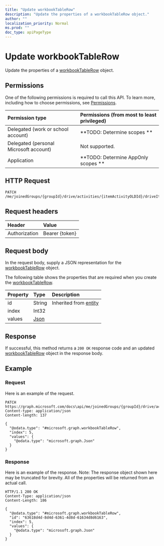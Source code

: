 ```yaml
---
title: "Update workbookTableRow"
description: "Update the properties of a workbookTableRow object."
author: ""
localization_priority: Normal
ms.prod: ""
doc_type: apiPageType
---
```


# Update workbookTableRow

Update the properties of a [workbookTableRow](../resources/workbooktablerow.md) object.

## Permissions
One of the following permissions is required to call this API. To learn more, including how to choose permissions, see [Permissions](/concepts/permissions-reference.md).

|Permission type|Permissions (from most to least privileged)|
|:---|:---|
|Delegated (work or school account)|**TODO: Determine scopes **|
|Delegated (personal Microsoft account)|Not supported.|
|Application|**TODO: Determine AppOnly scopes **|

## HTTP Request
<!-- {
  "blockType": "ignored"
}
-->
``` http
PATCH /me/joinedGroups/{groupId}/drive/activities/{itemActivityOLDId}/driveItem/workbook/names/{workbookNamedItemId}/worksheet/tables/{workbookTableId}/rows/{workbookTableRowId}
```

## Request headers
|Header|Value|
|:---|:---|
|Authorization|Bearer {token}|

## Request body
In the request body, supply a JSON representation for the [workbookTableRow](../resources/workbookTableRow.md) object.

The following table shows the properties that are required when you create the [workbookTableRow](../resources/workbooktablerow.md).

|Property|Type|Description|
|:---|:---|:---|
|id|String| Inherited from [entity](../resources/entity.md)|
|index|Int32||
|values|[Json](../resources/Json.md)||



## Response
If successful, this method returns a `200 OK` response code and an updated [workbookTableRow](../resources/workbooktablerow.md) object in the response body.

## Example

### Request
Here is an example of the request.
<!-- {
  "blockType": "request",
  "name": "update_workbooktablerow"
}
-->
``` http
PATCH https://graph.microsoft.com/docs\api/me/joinedGroups/{groupId}/drive/activities/{itemActivityOLDId}/driveItem/workbook/names/{workbookNamedItemId}/worksheet/tables/{workbookTableId}/rows/{workbookTableRowId}
Content-type: application/json
Content-length: 137

{
  "@odata.type": "#microsoft.graph.workbookTableRow",
  "index": 5,
  "values": {
    "@odata.type": "microsoft.graph.Json"
  }
}
```

### Response
Here is an example of the response. Note: The response object shown here may be truncated for brevity. All of the properties will be returned from an actual call.
<!-- {
  "blockType": "response",
  "truncated": true
}
-->
``` http
HTTP/1.1 200 OK
Content-Type: application/json
Content-Length: 186

{
  "@odata.type": "#microsoft.graph.workbookTableRow",
  "id": "63618d4d-8d4d-6361-4d8d-61634d8d6163",
  "index": 5,
  "values": {
    "@odata.type": "microsoft.graph.Json"
  }
}
```


